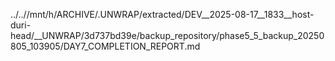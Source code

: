 ../..//mnt/h/ARCHIVE/.UNWRAP/extracted/DEV__2025-08-17__1833__host-duri-head/__UNWRAP/3d737bd39e/backup_repository/phase5_5_backup_20250805_103905/DAY7_COMPLETION_REPORT.md